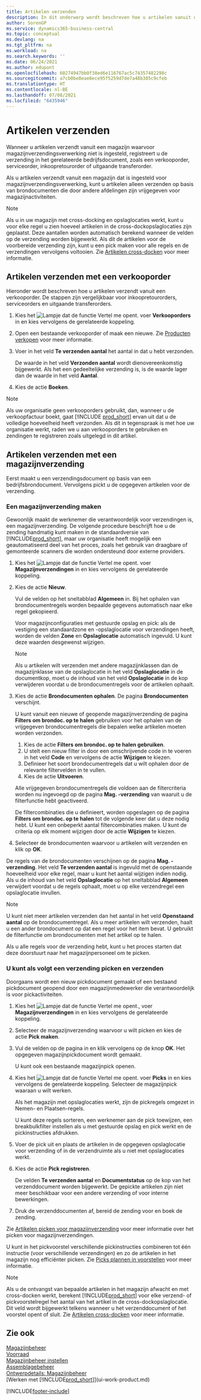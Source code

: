 ```yaml
---
title: Artikelen verzenden
description: In dit onderwerp wordt beschreven hoe u artikelen vanuit uw magazijn verzendt, afhankelijk van uw magazijnconfiguratie voor verzendingsverwerking.
author: SorenGP
ms.service: dynamics365-business-central
ms.topic: conceptual
ms.devlang: na
ms.tgt_pltfrm: na
ms.workload: na
ms.search.keywords: ''
ms.date: 06/24/2021
ms.author: edupont
ms.openlocfilehash: 60274947bb0f38ed6e116767ac5c74357482298c
ms.sourcegitcommit: a7cb0be8eae6ece95f5259d7de7a48b385c9cfeb
ms.translationtype: HT
ms.contentlocale: nl-BE
ms.lasthandoff: 07/08/2021
ms.locfileid: "6435946"
---
```

# <a name="ship-items"></a>Artikelen verzenden

Wanneer u artikelen verzendt vanuit een magazijn waarvoor magazijnverzendingsverwerking niet is ingesteld, registreert u de verzending in het gerelateerde bedrijfsdocument, zoals een verkooporder, serviceorder, inkoopretourorder of uitgaande transferorder.

Als u artikelen verzendt vanuit een magazijn dat is ingesteld voor magazijnverzendingsverwerking, kunt u artikelen alleen verzenden op basis van brondocumenten die door andere afdelingen zijn vrijgegeven voor magazijnactiviteiten.

> [!NOTE]
> Als u in uw magazijn met cross-docking en opslaglocaties werkt, kunt u voor elke regel u zien hoeveel artikelen in de cross-dockopslaglocaties zijn geplaatst. Deze aantallen worden automatisch berekend wanneer de velden op de verzending worden bijgewerkt. Als dit de artikelen voor de voorbereide verzending zijn, kunt u een pick maken voor alle regels en de verzendingen vervolgens voltooien. Zie [Artikelen cross-docken](warehouse-how-to-cross-dock-items.md) voor meer informatie.

## <a name="to-ship-items-with-a-sales-order"></a>Artikelen verzenden met een verkooporder

Hieronder wordt beschreven hoe u artikelen verzendt vanuit een verkooporder. De stappen zijn vergelijkbaar voor inkoopretourorders, serviceorders en uitgaande transferorders.  

1. Kies het ![Lampje dat de functie Vertel me opent.](media/ui-search/search_small.png "Vertel me wat u wilt doen") voer **Verkooporders** in en kies vervolgens de gerelateerde koppeling.
2. Open een bestaande verkooporder of maak een nieuwe. Zie [Producten verkopen](sales-how-sell-products.md) voor meer informatie.
3. Voer in het veld **Te verzenden aantal** het aantal in dat u hebt verzonden.

    De waarde in het veld **Verzonden aantal** wordt dienovereenkomstig bijgewerkt. Als het een gedeeltelijke verzending is, is de waarde lager dan de waarde in het veld **Aantal**.
4. Kies de actie **Boeken**.

> [!NOTE]
> Als uw organisatie geen verkooporders gebruikt, dan, wanneer u de verkoopfactuur boekt, gaat [!INCLUDE [prod_short](includes/prod_short.md)] ervan uit dat u de volledige hoeveelheid heeft verzonden. Als dit in tegenspraak is met hoe uw organisatie werkt, raden we u aan verkooporders te gebruiken en zendingen te registreren zoals uitgelegd in dit artikel.

## <a name="to-ship-items-with-a-warehouse-shipment"></a>Artikelen verzenden met een magazijnverzending

Eerst maakt u een verzendingsdocument op basis van een bedrijfsbrondocument. Vervolgens pickt u de opgegeven artikelen voor de verzending.

### <a name="to-create-a-warehouse-shipment"></a>Een magazijnverzending maken

Gewoonlijk maakt de werknemer die verantwoordelijk voor verzendingen is, een magazijnverzending. De volgende procedure beschrijft hoe u de zending handmatig kunt maken in de standaardversie van [!INCLUDE[prod_short](includes/prod_short.md)], maar uw organisatie heeft mogelijk een geautomatiseerd deel van het proces, zoals het gebruik van draagbare of gemonteerde scanners die worden ondersteund door externe providers.  

1. Kies het ![Lampje dat de functie Vertel me opent.](media/ui-search/search_small.png "Vertel me wat u wilt doen") voer **Magazijnverzendingen** in en kies vervolgens de gerelateerde koppeling.  
2. Kies de actie **Nieuw**.  

    Vul de velden op het sneltabblad **Algemeen** in. Bij het ophalen van brondocumentregels worden bepaalde gegevens automatisch naar elke regel gekopieerd.  

    Voor magazijnconfiguraties met gestuurde opslag en pick: als de vestiging een standaardzone en -opslaglocatie voor verzendingen heeft, worden de velden **Zone** en **Opslaglocatie** automatisch ingevuld. U kunt deze waarden desgewenst wijzigen.  

    > [!NOTE]  
    > Als u artikelen wilt verzenden met andere magazijnklassen dan de magazijnklasse van de opslaglocatie in het veld **Opslaglocatie** in de documentkop, moet u de inhoud van het veld **Opslaglocatie** in de kop verwijderen voordat u de brondocumentregels voor de artikelen ophaalt.  
3. Kies de actie **Brondocumenten ophalen**. De pagina **Brondocumenten** verschijnt.

    U kunt vanuit een nieuwe of geopende magazijnverzending de pagina **Filters om brondoc. op te halen** gebruiken voor het ophalen van de vrijgegeven brondocumentregels die bepalen welke artikelen moeten worden verzonden.

    1. Kies de actie **Filters om brondoc. op te halen gebruiken**.  
    2. U stelt een nieuw filter in door een omschrijvende code in te voeren in het veld **Code** en vervolgens de actie **Wijzigen** te kiezen.  
    3. Definieer het soort brondocumentregels dat u wilt ophalen door de relevante filtervelden in te vullen.  
    4. Kies de actie **Uitvoeren**.  

    Alle vrijgegeven brondocumentregels die voldoen aan de filtercriteria worden nu ingevoegd op de pagina **Mag. -verzending** van waaruit u de filterfunctie hebt geactiveerd.  

    De filtercombinaties die u definieert, worden opgeslagen op de pagina **Filters om brondoc. op te halen** tot de volgende keer dat u deze nodig hebt. U kunt een onbeperkt aantal filtercombinaties maken. U kunt de criteria op elk moment wijzigen door de actie **Wijzigen** te kiezen.

4. Selecteer de brondocumenten waarvoor u artikelen wilt verzenden en klik op **OK**.  

De regels van de brondocumenten verschijnen op de pagina **Mag. -verzending**. Het veld **Te verzenden aantal** is ingevuld met de openstaande hoeveelheid voor elke regel, maar u kunt het aantal wijzigen indien nodig. Als u de inhoud van het veld **Opslaglocatie** op het sneltabblad **Algemeen** verwijdert voordat u de regels ophaalt, moet u op elke verzendregel een opslaglocatie invullen.  

> [!NOTE]  
> U kunt niet meer artikelen verzenden dan het aantal in het veld **Openstaand aantal** op de brondocumentregel. Als u meer artikelen wilt verzenden, haalt u een ander brondocument op dat een regel voor het item bevat. U gebruikt de filterfunctie om brondocumenten met het artikel op te halen.  

Als u alle regels voor de verzending hebt, kunt u het proces starten dat deze doorstuurt naar het magazijnpersoneel om te picken.

### <a name="to-pick-and-ship"></a>U kunt als volgt een verzending picken en verzenden

Doorgaans wordt een nieuw pickdocument gemaakt of een bestaand pickdocument geopend door een magazijnmedewerker die verantwoordelijk is voor pickactiviteiten.  

1. Kies het ![Lampje dat de functie Vertel me opent.](media/ui-search/search_small.png "Vertel me wat u wilt doen"), voer **Magazijnverzendingen** in en kies vervolgens de gerelateerde koppeling.
2. Selecteer de magazijnverzending waarvoor u wilt picken en kies de actie **Pick maken**.
3. Vul de velden op de pagina in en klik vervolgens op de knop **OK**. Het opgegeven magazijnpickdocument wordt gemaakt.

    U kunt ook een bestaande magazijnpick openen.
4. Kies het ![Lampje dat de functie Vertel me opent.](media/ui-search/search_small.png "Vertel me wat u wilt doen") voer **Picks** in en kies vervolgens de gerelateerde koppeling. Selecteer de magazijnpick waaraan u wilt werken.

    Als het magazijn met opslaglocaties werkt, zijn de pickregels omgezet in Nemen- en Plaatsen-regels.

    U kunt deze regels sorteren, een werknemer aan de pick toewijzen, een breakbulkfilter instellen als u met gestuurde opslag en pick werkt en de pickinstructies afdrukken.

5. Voer de pick uit en plaats de artikelen in de opgegeven opslaglocatie voor verzending of in de verzendruimte als u niet met opslaglocaties werkt.
6. Kies de actie **Pick registreren**.

    De velden **Te verzenden aantal** en **Documentstatus** op de kop van het verzenddocument worden bijgewerkt. De gepickte artikelen zijn niet meer beschikbaar voor een andere verzending of voor interne bewerkingen.
7. Druk de verzenddocumenten af, bereid de zending voor en boek de zending.

Zie [Artikelen picken voor magazijnverzending](warehouse-how-to-pick-items-for-warehouse-shipment.md) voor meer informatie over het picken voor magazijnverzendingen.

U kunt in het pickvoorstel verschillende pickinstructies combineren tot één instructie (voor verschillende verzendingen) en zo de artikelen in het magazijn nog efficiënter picken. Zie [Picks plannen in voorstellen](warehouse-how-to-plan-picks-in-worksheets.md) voor meer informatie.

> [!NOTE]
> Als u de ontvangst van bepaalde artikelen in het magazijn afwacht en met cross-docken werkt, berekent [!INCLUDE[prod_short](includes/prod_short.md)] voor elke verzend- of pickvoorstelregel het aantal van het artikel in de cross-dockopslaglocatie. Dit veld wordt bijgewerkt telkens wanneer u het verzenddocument of het voorstel opent of sluit. Zie [Artikelen cross-docken](warehouse-how-to-cross-dock-items.md) voor meer informatie.

## <a name="see-also"></a>Zie ook

[Magazijnbeheer](warehouse-manage-warehouse.md)  
[Voorraad](inventory-manage-inventory.md)  
[Magazijnbeheer instellen](warehouse-setup-warehouse.md)  
[Assemblagebeheer](assembly-assemble-items.md)  
[Ontwerpdetails: Magazijnbeheer](design-details-warehouse-management.md)  
[Werken met [!INCLUDE[prod_short](includes/prod_short.md)]](ui-work-product.md)  


[!INCLUDE[footer-include](includes/footer-banner.md)]